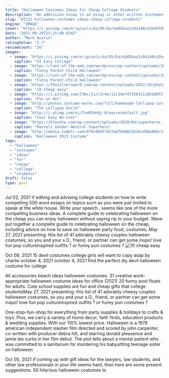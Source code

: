 ```yaml
---
title: "Halloween Costumes Ideas For Cheap College Students"
description: "An admission essay is an essay or other written statement by a candidate, often a potential student enrolling in a college, university, or graduate school. You can be rest assurred that through our service"
slug: "83131-halloween-costumes-ideas-cheap-college-students"
engine: "IMAGE"
cover: "https://i.pinimg.com/originals/da/85/ba/da85baa2c0a140c42b40f899e593d531.jpg"
date: "2021-09-29T23:25:08.634Z"
author: "Mark Austin"
ratingValue: "2.7"
reviewCount: "26"
images:
  - image: "https://i.pinimg.com/originals/da/85/ba/da85baa2c0a140c42b40f899e593d531.jpg"
    caption: "32 Easy College"
  - image: "https://runt-of-the-web.com/wordpress/wp-content/uploads/2016/10/roasting-marshmallow-on-a-stick-this-halloween.jpg"
    caption: "Funny Parent-Child Halloween"
  - image: "https://runt-of-the-web.com/wordpress/wp-content/uploads/2016/10/baby-parrot-with-pirate-mom-and-dad.jpg"
    caption: "Funny Parent-Child Halloween"
  - image: "https://thesilversword.com/wp-content/uploads/2012/10/photo9.jpg"
    caption: "10 cheap easy"
  - image: "https://i.pinimg.com/736x/11/c3/4e/11c34e74f256311106186f5fa5dfa51e--gumball-costume-gumball-machine-costume.jpg"
    caption: "Pin on Hot"
  - image: "http://photos.costume-works.com/full/homemade-lollipop-costumes.jpg"
    caption: "The Lollipop Guild"
  - image: "http://i.ytimg.com/vi/TseMZmhQj-0/maxresdefault.jpg"
    caption: "Four Easy No-Cost"
  - image: "https://blendtw.com/wp-content/uploads/2020/04/superheros.jpg"
    caption: "Marvels Gender-Neutral Superhero"
  - image: "http://media.tumblr.com/d70c069f7457e67b50833b3bc490a808/tumblr_inline_mvq1vw5IT41qbo4d8.jpg"
    caption: "Halloween 2013 Costume"
tags:
  - "halloween"
  - "costumes"
  - "ideas"
  - "for"
  - "cheap"
  - "college"
  - "students"
draft: false
type: post
---
```


Jul 02, 2021 if editing and advising college students on how to write compelling 500 word essays on topics such as you were just invited to speak at the white house. Write your speech , seems like one of the more compelling business ideas. A complete guide to celebrating halloween on the cheap you can enjoy halloween without saying rip to your budget. Weve put together a complete guide to celebrating halloween on the cheap, including advice on how to save on halloween party food, costumes. May 27, 2021 presenting: this list of 41 adorably cheesy couples halloween costumes, so you and your s.O., friend, or partner can get some inspo! love fun pop cultureinspired outfits ? or funny pun costumes ?
![10 cheap easy](https://thesilversword.com/wp-content/uploads/2012/10/photo9.jpg "10 cheap easy")

Oct 08, 2021 15 devil costumes college girls will want to copy asap by charlie october 4, 2021 october 4, 2021 find the perfect diy devil halloween costume for college
<!--inArticleAds-->

<!--galleryOne-->

All accessories beach ideas halloween costumes. 31 creative work-appropriate halloween costume ideas for office (2021) 20 funny pool floats for adults.  Cute school supplies are fun and cheap gifts that college studentsMay 27, 2021 presenting: this list of 41 adorably cheesy couples halloween costumes, so you and your s.O., friend, or partner can get some inspo! love fun pop cultureinspired outfits ? or funny pun costumes ?
<!--inArticleAds-->

<!--galleryTwo-->

One-stop-fun-shop for everything from party supplies & holidays to crafts & toys. Plus, we carry a variety of home decor, faith finds, education products & wedding supplies. With our 110% lowest price. Halloween is a 1978 american independent slasher film directed and scored by john carpenter, co-written with producer debra hill, and starring donald pleasence and jamie lee curtis in her film debut. The plot tells about a mental patient who was committed to a sanitarium for murdering his babysitting teenage sister on halloween
<!--galleryThree-->

Oct 05, 2021 if coming up with gift ideas for the lawyers, law students, and other law professionals in your life seems hard, then here are some present suggestions.  50 hilarious halloween costumes to